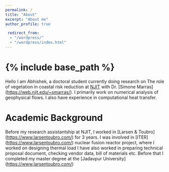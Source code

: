 ```yaml
---
permalink: /
title: "About"
excerpt: "About me"
author_profile: true

 redirect_from: 
  - "/wordpress/"
  - "/wordpress/index.html" 
---
```




{% include base_path %}
=====
Hello I am Abhishek, a doctoral student currently doing research on The role of vegetation
in coastal risk reduction at [NJIT](https://njit.edu) with Dr. [Simone Marras]
(https://web.njit.edu/~smarras/). I primarily work on numerical analysis of geophysical flows.
I also have experience in computational heat transfer. 

Academic Background
======
Before my research assistantship at NJIT, I worked in [Larsen & Toubro] 
(https://www.larsentoubro.com/) for 3 years. I was involved in [ITER] (https://www.larsentoubro.com/) nuclear fusion reactor project, where I worked on designing
thermal load I have also worked in preparing technical proposal document, checking vendor data,
bill of materials etc. Before that I completed my master degree  at the [Jadavpur University] 
(https://www.larsentoubro.com/) 

